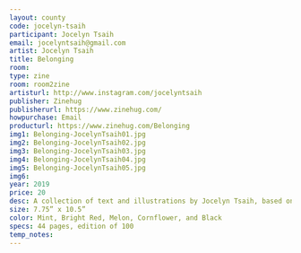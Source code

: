 ```yaml
---
layout: county 
code: jocelyn-tsaih
participant: Jocelyn Tsaih
email: jocelyntsaih@gmail.com
artist: Jocelyn Tsaih
title: Belonging
room: 
type: zine
room: room2zine
artisturl: http://www.instagram.com/jocelyntsaih
publisher: Zinehug
publisherurl: https://www.zinehug.com/
howpurchase: Email
producturl: https://www.zinehug.com/Belonging
img1: Belonging-JocelynTsaih01.jpg
img2: Belonging-JocelynTsaih02.jpg
img3: Belonging-JocelynTsaih03.jpg
img4: Belonging-JocelynTsaih04.jpg
img5: Belonging-JocelynTsaih05.jpg
img6: 
year: 2019
price: 20
desc: A collection of text and illustrations by Jocelyn Tsaih, based on the subject of Belonging explored during her residency at Almost Perfect Tokyo.
size: 7.75” x 10.5”
color: Mint, Bright Red, Melon, Cornflower, and Black
specs: 44 pages, edition of 100
temp_notes: 
---
```

